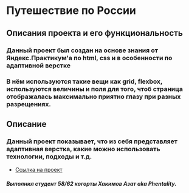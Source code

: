 # **Путешествие по России**

## **Описания проекта и его функциональность**
### Данный проект был создан на основе знания от Яндекс.Практикум'а по html, css и в особенности по адаптивной верстке
### В нём используются такие вещи как grid, flexbox, используются величины и поля для того, чтоб страница отображалась максимально приятно глазу при разных разрещениях.

## **Описание**

### Данный проект показывает, что из себя представляет адаптивная верстка, какие можно использовать технологии, подходы и т.д.

* [Ссылка на проект](https://github.com/Phentality/Russian_travel_Phen.git)

##### **Выполнил студент 58/62 когорты Хакимов Азат aka Phentality.**
